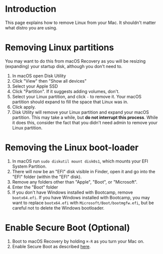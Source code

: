 # Introduction

This page explains how to remove Linux from your Mac. It shouldn't matter what distro you are using.

# Removing Linux partitions

You may want to do this from macOS Recovery as you will be resizing (expanding) your startup disk, although you don't need to.

1. In macOS open Disk Utility
2. Click "View" then "Show all devices"
3. Select your Apple SSD
4. Click "Partition". If it suggests adding volumes, don't.
5. Select your Linux partition, and click `-` to remove it. Your macOS partition should expand to fill the space that Linux was in.
6. Click apply.
7. Disk Utility will remove your Linux partition and expand your macOS partition. This may take a while, but **do not interrupt this process**. While it does this, consider the fact that you didn't need admin to remove your Linux partition.

# Removing the Linux boot-loader

1. In macOS run `sudo diskutil mount disk0s1`, which mounts your EFI System Partition.
2. There will now be an "EFI" disk visible in Finder, open it and go into the "EFI" folder (within the "EFI" disk).
3. Remove any folders other than "Apple", "Boot", or "Microsoft".
4. Enter the "Boot" folder
5. If you don't have Windows installed with Bootcamp, remove `bootx64.efi`. If you have Windows installed with Bootcamp, you may want to replace `bootx64.efi` with `Microsoft/Boot/bootmgfw.efi`, but be careful not to delete the Windows bootloader.

# Enable Secure Boot (Optional)

1. Boot to macOS Recovery by holding `⌘-R` as you turn your Mac on.
2. Enable Secure Boot as described [here](https://support.apple.com/en-au/HT208198).
